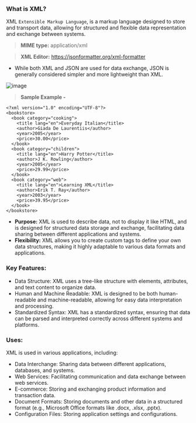 ### What is XML?

 XML `Extensible Markup Language`, is a markup language designed to store and transport data, allowing for structured and flexible data representation and exchange between systems. 

> **MIME type:** application/xml

> **XML Editor:** https://jsonformatter.org/xml-formatter

- While both XML and JSON are used for data exchange, JSON is generally considered simpler and more lightweight than XML.

![image](https://github.com/user-attachments/assets/5f27a34a-5990-48d7-9942-462be0a63ad4)

> **Sample Example -**

```
<?xml version="1.0" encoding="UTF-8"?>
<bookstore>
  <book category="cooking">
    <title lang="en">Everyday Italian</title>
    <author>Giada De Laurentiis</author>
    <year>2005</year>
    <price>30.00</price>
  </book>
  <book category="children">
    <title lang="en">Harry Potter</title>
    <author>J K. Rowling</author>
    <year>2005</year>
    <price>29.99</price>
  </book>
  <book category="web">
    <title lang="en">Learning XML</title>
    <author>Erik T. Ray</author>
    <year>2003</year>
    <price>39.95</price>
  </book>
</bookstore>
```

- **Purpose:** XML is used to describe data, not to display it like HTML, and is designed for structured data storage and exchange, facilitating data sharing between different applications and systems.
- **Flexibility:** XML allows you to create custom tags to define your own data structures, making it highly adaptable to various data formats and applications. 

### Key Features:

- Data Structure: XML uses a tree-like structure with elements, attributes, and text content to organize data.
- Human and Machine Readable: XML is designed to be both human-readable and machine-readable, allowing for easy data interpretation and processing.
- Standardized Syntax: XML has a standardized syntax, ensuring that data can be parsed and interpreted correctly across different systems and platforms.
   
### Uses:

XML is used in various applications, including:

- Data Interchange: Sharing data between different applications, databases, and systems.
- Web Services: Facilitating communication and data exchange between web services.
- E-commerce: Storing and exchanging product information and transaction data.
- Document Formats: Storing documents and other data in a structured format (e.g., Microsoft Office formats like .docx, .xlsx, .pptx).
- Configuration Files: Storing application settings and configurations. 
